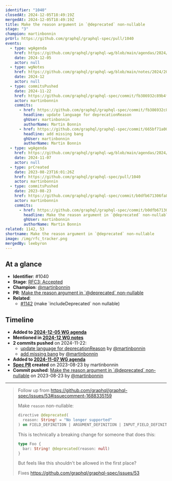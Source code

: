 ```yaml
---
identifier: "1040"
closedAt: 2024-12-05T18:49:19Z
mergedAt: 2024-12-05T18:49:19Z
title: Make the reason argument in `@deprecated` non-nullable
stage: "3"
champion: martinbonnin
prUrl: https://github.com/graphql/graphql-spec/pull/1040
events:
  - type: wgAgenda
    href: https://github.com/graphql/graphql-wg/blob/main/agendas/2024/12-Dec/05-wg-primary.md
    date: 2024-12-05
    actor: null
  - type: wgNotes
    href: https://github.com/graphql/graphql-wg/blob/main/notes/2024/2024-12.md
    date: 2024-12
    actor: null
  - type: commitsPushed
    date: 2024-11-22
    href: https://github.com/graphql/graphql-spec/commit/fb386932c89b4fd58856badbc449332e61f6925c
    actor: martinbonnin
    commits:
      - href: https://github.com/graphql/graphql-spec/commit/fb386932c89b4fd58856badbc449332e61f6925c
        headline: update language for deprecationReason
        ghUser: martinbonnin
        authorName: Martin Bonnin
      - href: https://github.com/graphql/graphql-spec/commit/665bf71a004441c4e18a269aa604d6dcc215049b
        headline: add missing bang
        ghUser: martinbonnin
        authorName: Martin Bonnin
  - type: wgAgenda
    href: https://github.com/graphql/graphql-wg/blob/main/agendas/2024/11-Nov/07-wg-primary.md
    date: 2024-11-07
    actor: null
  - type: prCreated
    date: 2023-08-23T16:01:26Z
    href: https://github.com/graphql/graphql-spec/pull/1040
    actor: martinbonnin
  - type: commitsPushed
    date: 2023-08-23
    href: https://github.com/graphql/graphql-spec/commit/b0dfb671306fa847ed9c327ac693e3ae50e56765
    actor: martinbonnin
    commits:
      - href: https://github.com/graphql/graphql-spec/commit/b0dfb671306fa847ed9c327ac693e3ae50e56765
        headline: Make the reason argument in `@deprecated` non-nullable
        ghUser: martinbonnin
        authorName: Martin Bonnin
related: 1142, 53
shortname: Make the reason argument in `@deprecated` non-nullable
image: /img/rfc_tracker.png
mergedBy: leebyron
---
```


## At a glance

- **Identifier**: #1040
- **Stage**: [RFC3: Accepted](https://github.com/graphql/graphql-spec/blob/main/CONTRIBUTING.md#stage-3-accepted)
- **Champion**: [@martinbonnin](https://github.com/martinbonnin)
- **PR**: [Make the reason argument in &#x60;@deprecated&#x60; non-nullable](https://github.com/graphql/graphql-spec/pull/1040)
- **Related**:
  - [#1142](/rfcs/1142 "make &#x60;includeDeprecated&#x60; non nullable / RFC1") (make &#x60;includeDeprecated&#x60; non nullable)

<!-- BEGIN_CUSTOM_TEXT -->



<!-- END_CUSTOM_TEXT -->

## Timeline

- **Added to [2024-12-05 WG agenda](https://github.com/graphql/graphql-wg/blob/main/agendas/2024/12-Dec/05-wg-primary.md)**
- **Mentioned in [2024-12 WG notes](https://github.com/graphql/graphql-wg/blob/main/notes/2024/2024-12.md)**
- **2 commits pushed** on 2024-11-22:
  - [update language for deprecationReason](https://github.com/graphql/graphql-spec/commit/fb386932c89b4fd58856badbc449332e61f6925c) by [@martinbonnin](https://github.com/martinbonnin)
  - [add missing bang](https://github.com/graphql/graphql-spec/commit/665bf71a004441c4e18a269aa604d6dcc215049b) by [@martinbonnin](https://github.com/martinbonnin)
- **Added to [2024-11-07 WG agenda](https://github.com/graphql/graphql-wg/blob/main/agendas/2024/11-Nov/07-wg-primary.md)**
- **[Spec PR](https://github.com/graphql/graphql-spec/pull/1040) created** on 2023-08-23 by martinbonnin
- **Commit pushed**: [Make the reason argument in &#x60;@deprecated&#x60; non-nullable](https://github.com/graphql/graphql-spec/commit/b0dfb671306fa847ed9c327ac693e3ae50e56765) on 2023-08-23 by [@martinbonnin](https://github.com/martinbonnin)

<!-- VERBATIM -->

---

> Follow up from https://github.com/graphql/graphql-spec/issues/53#issuecomment-1688335159
> 
> Make `reason` non-nullable:
> 
> ```graphql
> directive @deprecated(
>   reason: String! = "No longer supported"
> ) on FIELD_DEFINITION | ARGUMENT_DEFINITION | INPUT_FIELD_DEFINITION | ENUM_VALUE
> ```
> 
> This is technically a breaking change for someone that does this:
> 
> ```graphql
> type Foo {
>   bar: String! @deprecated(reason: null)
> }
> ```
> 
> But feels like this shouldn't be allowed in the first place? 
> 
> Fixes https://github.com/graphql/graphql-spec/issues/53
